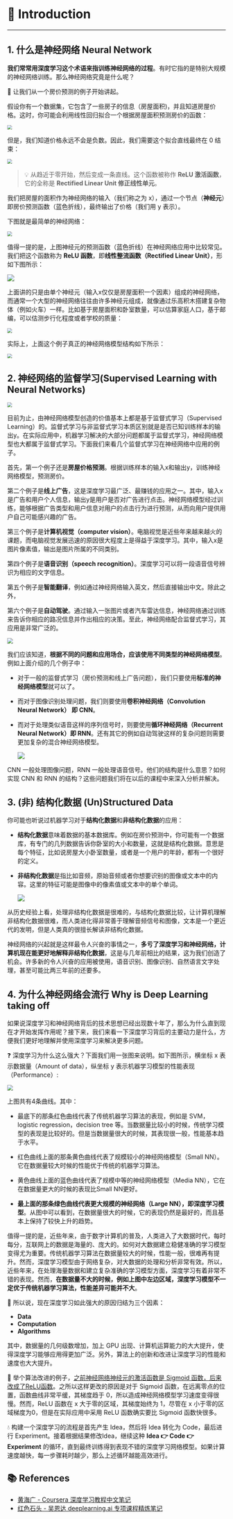 # 🚀 Introduction

---

## 1. 什么是神经网络 Neural Network

**我们常常用深度学习这个术语来指训练神经网络的过程**。有时它指的是特别大规模的神经网络训练。那么神经网络究竟是什么呢？

💬 让我们从一个房价预测的例子开始讲起。

假设你有一个数据集，它包含了一些房子的信息（房屋面积)，并且知道房屋价格。这时，你可能会利用线性回归拟合一个根据房屋面积预测房价的函数：

<img src="https://gitee.com/veal98/images/raw/master/img/20200920145658.png" style="zoom: 67%;" />

但是，我们知道价格永远不会是负数。因此，我们需要这个拟合直线最终在 0 结束：

<img src="https://gitee.com/veal98/images/raw/master/img/20200920145749.png" style="zoom:67%;" />

> 💡 从趋近于零开始，然后变成一条直线。这个函数被称作 **ReLU 激活函数**，它的全称是 **Rectified Linear Unit 修正线性单元**。

我们把房屋的面积作为神经网络的输入（我们称之为 x），通过一个节点（**神经元**）即房价预测函数（蓝色折线），最终输出了价格（我们用 y 表示）。

下图就是最简单的神经网络：

<img src="https://gitee.com/veal98/images/raw/master/img/20200920150141.png" style="zoom:67%;" />

值得一提的是，上图神经元的预测函数（蓝色折线）在神经网络应用中比较常见。我们把这个函数称为 **ReLU 函数**，即**线性整流函数（Rectified Linear Unit）**，形如下图所示：

![](https://gitee.com/veal98/images/raw/master/img/20200920202332.png)

上面讲的只是由单个神经元（输入x仅仅是房屋面积一个因素）组成的神经网络，而通常一个大型的神经网络往往由许多神经元组成，就像通过乐高积木搭建复杂物体（例如火车）一样。比如基于房屋面积和卧室数量，可以估算家庭人口，基于邮编，可以估测步行化程度或者学校的质量：

<img src="https://gitee.com/veal98/images/raw/master/img/20200920202121.png" style="zoom:67%;" />

实际上，上面这个例子真正的神经网络模型结构如下所示：

<img src="https://gitee.com/veal98/images/raw/master/img/20200920202146.png" style="zoom: 67%;" />

## 2. 神经网络的监督学习(Supervised Learning with Neural Networks)

<img src="https://gitee.com/veal98/images/raw/master/img/20201117150407.png" style="zoom:67%;" />

目前为止，由神经网络模型创造的价值基本上都是基于监督式学习（Supervised Learning）的。监督式学习与非监督式学习本质区别就是是否已知训练样本的输出y。在实际应用中，机器学习解决的大部分问题都属于监督式学习，神经网络模型也大都属于监督式学习。下面我们来看几个监督式学习在神经网络中应用的例子。

首先，第一个例子还是**房屋价格预测**。根据训练样本的输入x和输出y，训练神经网络模型，预测房价。

第二个例子是**线上广告**，这是深度学习最广泛、最赚钱的应用之一。其中，输入x是广告和用户个人信息，输出y是用户是否对广告进行点击。神经网络模型经过训练，能够根据广告类型和用户信息对用户的点击行为进行预测，从而向用户提供用户自己可能感兴趣的广告。

第三个例子是**计算机视觉（computer vision）**。电脑视觉是近些年来越来越火的课题，而电脑视觉发展迅速的原因很大程度上是得益于深度学习。其中，输入x是图片像素值，输出是图片所属的不同类别。

第四个例子是**语音识别（speech recognition）**。深度学习可以将一段语音信号辨识为相应的文字信息。

第五个例子是**智能翻译**，例如通过神经网络输入英文，然后直接输出中文。除此之外，

第六个例子是**自动驾驶**。通过输入一张图片或者汽车雷达信息，神经网络通过训练来告诉你相应的路况信息并作出相应的决策。至此，神经网络配合监督式学习，其应用是非常广泛的。

<img src="https://gitee.com/veal98/images/raw/master/img/20200920203728.png" style="zoom:80%;" />

我们应该知道，**根据不同的问题和应用场合，应该使用不同类型的神经网络模型**。例如上面介绍的几个例子中：

- 对于一般的监督式学习（房价预测和线上广告问题），我们只要使用**标准的神经网络模型**就可以了。

- 而对于图像识别处理问题，我们则要使用**卷积神经网络（Convolution Neural Network） 即 CNN**。

- 而对于处理类似语音这样的序列信号时，则要使用**循环神经网络（Recurrent Neural Network）即 RNN**。还有其它的例如自动驾驶这样的复杂问题则需要更加复杂的混合神经网络模型。

  ![](https://gitee.com/veal98/images/raw/master/img/20200920203839.png)

CNN 一般处理图像问题，RNN 一般处理语音信号。他们的结构是什么意思？如何实现 CNN 和 RNN 的结构？这些问题我们将在以后的课程中来深入分析并解决。

## 3. (非) 结构化数据 (Un)Structured Data

你可能也听说过机器学习对于**结构化数据**和**非结构化数据**的应用：

- **结构化数据**意味着数据的基本数据库。例如在房价预测中，你可能有一个数据库，有专门的几列数据告诉你卧室的大小和数量，这就是结构化数据。意思是每个特征，比如说房屋大小卧室数量，或者是一个用户的年龄，都有一个很好的定义。

- **非结构化数据**是指比如音频，原始音频或者你想要识别的图像或文本中的内容。这里的特征可能是图像中的像素值或文本中的单个单词。

  ![](https://gitee.com/veal98/images/raw/master/img/20200920203933.png)

从历史经验上看，处理非结构化数据是很难的，与结构化数据比较，让计算机理解非结构化数据很难，而人类进化得非常善于理解音频信号和图像，文本是一个更近代的发明，但是人类真的很擅长解读非结构化数据。

神经网络的兴起就是这样最令人兴奋的事情之一，**多亏了深度学习和神经网络，计算机现在能更好地解释非结构化数据**，这是与几年前相比的结果，这为我们创造了机会。许多新的令人兴奋的应用被使用，语音识别、图像识别、自然语言文字处理，甚至可能比两三年前的还要多。

## 4. 为什么神经网络会流行 Why is Deep Learning taking off

如果说深度学习和神经网络背后的技术思想已经出现数十年了，那么为什么直到现在才开始发挥作用呢？接下来，我们来看一下深度学习背后的主要动力是什么，方便我们更好地理解并使用深度学习来解决更多问题。

❓ 深度学习为什么这么强大？下面我们用一张图来说明。如下图所示，横坐标 x 表示数据量（Amount of data），纵坐标 y 表示机器学习模型的性能表现（Performance）:

<img src="https://gitee.com/veal98/images/raw/master/img/20200920204020.png" style="zoom:80%;" />

上图共有4条曲线。其中：

- 最底下的那条红色曲线代表了传统机器学习算法的表现，例如是 SVM，logistic regression，decision tree 等。当数据量比较小的时候，传统学习模型的表现是比较好的。但是当数据量很大的时候，其表现很一般，性能基本趋于水平。

- 红色曲线上面的那条黄色曲线代表了规模较小的神经网络模型（Small NN）。它在数据量较大时候的性能优于传统的机器学习算法。

- 黄色曲线上面的蓝色曲线代表了规模中等的神经网络模型（Media NN），它在在数据量更大的时候的表现比Small NN更好。

- **最上面的那条绿色曲线代表更大规模的神经网络（Large NN），即深度学习模型**。从图中可以看到，在数据量很大的时候，它的表现仍然是最好的，而且基本上保持了较快上升的趋势。

值得一提的是，近些年来，由于数字计算机的普及，人类进入了大数据时代，每时每分，互联网上的数据是海量的、庞大的。如何对大数据建立稳健准确的学习模型变得尤为重要。传统机器学习算法在数据量较大的时候，性能一般，很难再有提升。然而，深度学习模型由于网络复杂，对大数据的处理和分析非常有效。所以，近些年来，在处理海量数据和建立复杂准确的学习模型方面，深度学习有着非常不错的表现。然而，**在数据量不大的时候，例如上图中左边区域，深度学习模型不一定优于传统机器学习算法，性能差异可能并不大**。

🚩 所以说，现在深度学习如此强大的原因归结为三个因素：

- **Data**
- **Computation**
- **Algorithms**

其中，数据量的几何级数增加，加上 GPU 出现、计算机运算能力的大大提升，使得深度学习能够应用得更加广泛。另外，算法上的创新和改进让深度学习的性能和速度也大大提升。

💬 举个算法改进的例子，<u>之前神经网络神经元的激活函数是 Sigmoid 函数，后来改成了ReLU函数</u>。之所以这样更改的原因是对于 Sigmoid 函数，在远离零点的位置，函数曲线非常平缓，其梯度趋于 0，所以造成神经网络模型学习速度变得很慢。然而，ReLU 函数在 x 大于零的区域，其梯度始终为 1，尽管在 x 小于零的区域梯度为0，但是在实际应用中采用 ReLU 函数确实要比 Sigmoid 函数快很多。

💧 构建一个深度学习的流程是首先产生 Idea，然后将 Idea 转化为 Code，最后进行 Experiment。接着根据结果修改Idea，继续这种 **Idea 👉 Code 👉 Experiment** 的循环，直到最终训练得到表现不错的深度学习网络模型。如果计算速度越快，每一步骤耗时越少，那么上述循环越能高效进行。

## 📚 References

- [黄海广 - Coursera 深度学习教程中文笔记](https://github.com/fengdu78/deeplearning_ai_books)
- [红色石头 - 吴恩达 deeplearning.ai 专项课程精炼笔记](https://blog.csdn.net/red_stone1/article/details/80207815)